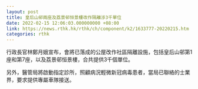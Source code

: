 ```yaml
---
layout: post
title: 皇后山邨兩座及荔景邨恒景樓改作隔離涉3千單位
date: 2022-02-15 12:06:03.000000000 +08:00
link: https://news.rthk.hk/rthk/ch/component/k2/1633777-20220215.htm
categories: rthk
---
```


行政長官林鄭月娥宣布，會將已落成的公屋改作社區隔離設施，包括皇后山邨第1座和第7座，以及荔景邨恒景樓，合共提供3千個單位。

另外，醫管局將啟動指定診所，照顧病況輕微新冠病毒患者，當局已聯絡的士業界，要求提供專屬車隊接送。
